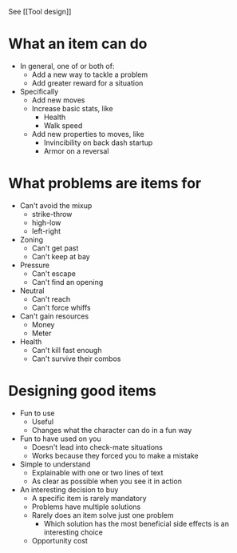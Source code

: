 See [[Tool design]]

# What an item can do
- In general, one of or both of:
	- Add a new way to tackle a problem
	- Add greater reward for a situation
- Specifically
	- Add new moves
	- Increase basic stats, like
		- Health
		- Walk speed
	- Add new properties to moves, like
		- Invincibility on back dash startup
		- Armor on a reversal

# What problems are items for
- Can't avoid the mixup
	- strike-throw
	- high-low
	- left-right
- Zoning
	- Can't get past
	- Can't keep at bay
- Pressure
	- Can't escape
	- Can't find an opening
- Neutral
	- Can't reach
	- Can't force whiffs
- Can't gain resources
	- Money
	- Meter
- Health
	- Can't kill fast enough
	- Can't survive their combos

# Designing good items
- Fun to use
	- Useful
	- Changes what the character can do in a fun way
- Fun to have used on you
	- Doesn't lead into check-mate situations
	- Works because they forced you to make a mistake
- Simple to understand
	- Explainable with one or two lines of text
	- As clear as possible when you see it in action
- An interesting decision to buy
	- A specific item is rarely mandatory
	- Problems have multiple solutions
	- Rarely does an item solve just one problem
		- Which solution has the most beneficial side effects is an interesting choice
	- Opportunity cost
